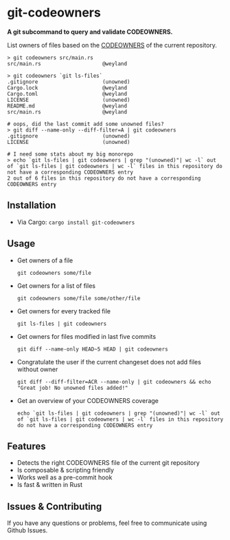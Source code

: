 # git-codeowners

**A git subcommand to query and validate CODEOWNERS.**

List owners of files based on the [CODEOWNERS](https://docs.github.com/en/repositories/managing-your-repositorys-settings-and-features/customizing-your-repository/about-code-owners) of the current repository.

```
> git codeowners src/main.rs
src/main.rs                    @weyland
```

```
> git codeowners `git ls-files`
.gitignore                     (unowned)
Cargo.lock                     @weyland
Cargo.toml                     @weyland
LICENSE                        (unowned)
README.md                      @weyland
src/main.rs                    @weyland
```

```
# oops, did the last commit add some unowned files?
> git diff --name-only --diff-filter=A | git codeowners
.gitignore                     (unowned)
LICENSE                        (unowned)
```

```
# I need some stats about my big monorepo
> echo `git ls-files | git codeowners | grep "(unowned)"| wc -l` out of `git ls-files | git codeowners | wc -l` files in this repository do not have a corresponding CODEOWNERS entry
2 out of 6 files in this repository do not have a corresponding CODEOWNERS entry
```

## Installation

- Via Cargo: `cargo install git-codeowners`

## Usage

- Get owners of a file

  ```
  git codeowners some/file
  ```

- Get owners for a list of files

  ```
  git codeowners some/file some/other/file
  ```

- Get owners for every tracked file

  ```
  git ls-files | git codeowners
  ```

- Get owners for files modified in last five commits

  ```
  git diff --name-only HEAD~5 HEAD | git codeowners
  ```

- Congratulate the user if the current changeset does not add files without owner

  ```
  git diff --diff-filter=ACR --name-only | git codeowners && echo "Great job! No unowned files added!"
  ```

- Get an overview of your CODEOWNERS coverage
  ```
  echo `git ls-files | git codeowners | grep "(unowned)"| wc -l` out of `git ls-files | git codeowners | wc -l` files in this repository do not have a corresponding CODEOWNERS entry
  ```

## Features

- Detects the right CODEOWNERS file of the current git repository
- Is composable & scripting friendly
- Works well as a pre-commit hook
- Is fast & written in Rust

## Issues & Contributing

If you have any questions or problems, feel free to communicate using Github Issues.
